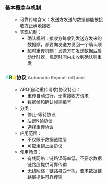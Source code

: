 <div style="float: left; width: 64%; padding: 1%;">

### 基本概念与机制

<ul>

- 可靠传输含义：发送方发送的数据都能被接收方正确地接收
- 实现机制：
  - 确认机制：接收方每收到发送方发来的数据顺，都要向发送方发回一个确认顺
  - 超时重传机制：发送方在发送数据后启动计时器，规定时间内未收到确认则重发

</ul>

### <span style="color: LightSkyBlue;">A</span><span style="color: green;">R</span><span style="color: Gold;">Q</span>协议 <span style="color: gray; font-size: 14px;">Automatic Repeat-reQuest</span>

<ul>

- ARQ(自动重传请求)协议特点：
  - 重传自动进行，无需接收方请求
  - 数据帧和确认帧需编号
- 分类：
  - 停止-等待协议
  - 后退N帧协议 
  - 选择重传协议
- 应用范围：
  - 不仅限于数据链路层
  - 可应用到上层协议
- 使用场景：
  - 有线网络：链路误码率低，不要求数据链路层提供可靠传输
  - 无线网络：链路易受干扰，要求数据链路层提供可靠传输

</ul>


</div>
<div style="float: right; width: 26%; padding: 1%;">

</div>
<div style="clear: both;"></div>
